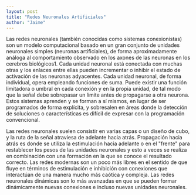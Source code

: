 ```yaml
---
layout: post
title: "Redes Neuronales Artificiales"
author: "Jaime"
---
```

Las redes neuronales (también conocidas como sistemas conexionistas) son un modelo computacional basado en un gran conjunto de unidades neuronales simples (neuronas artificiales), de forma aproximadamente análoga al comportamiento observado en los axones de las neuronas en los cerebros biológicos1​. Cada unidad neuronal está conectada con muchas otras y los enlaces entre ellas pueden incrementar o inhibir el estado de activación de las neuronas adyacentes. Cada unidad neuronal, de forma individual, opera empleando funciones de suma. Puede existir una función limitadora o umbral en cada conexión y en la propia unidad, de tal modo que la señal debe sobrepasar un límite antes de propagarse a otra neurona. Estos sistemas aprenden y se forman a sí mismos, en lugar de ser programados de forma explícita, y sobresalen en áreas donde la detección de soluciones o características es difícil de expresar con la programación convencional.

Las redes neuronales suelen consistir en varias capas o un diseño de cubo, y la ruta de la señal atraviesa de adelante hacia atrás. Propagación hacia atrás es donde se utiliza la estimulación hacia adelante o en el "frente" para restablecer los pesos de las unidades neuronales y esto a veces se realiza en combinación con una formación en la que se conoce el resultado correcto. Las redes modernas son un poco más libres en el sentido de que fluye en términos de estimulación e inhibición con conexiones que interactúan de una manera mucho más caótica y compleja. Las redes neuronales dinámicas son lo más avanzadas en que se pueden formar dinámicamente nuevas conexiones e incluso nuevas unidades neuronales.
